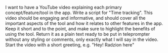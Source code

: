 I want to have a YouTube video explaining each primary concept/feature/tool in the app. Write a script for "Time tracking". This video should be engaging and informative, and should cover all the important aspects of the tool and how it relates to other features in the app. Keep it short and to the point, and make sure to highlight the benefits of using the tool. Return it as a plain text ready to be put in teleprompter without any styling or comments, only exactly what I will say in the video. Start the video with a short greeting, e.g. "Hey! Radzion here"
